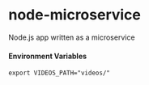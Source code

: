 # node-microservice

Node.js app written as a microservice

#### Environment Variables

```export VIDEOS_PATH="videos/"```

